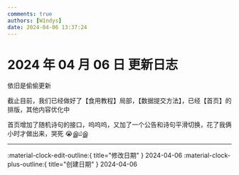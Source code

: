```yaml
---
comments: true
authors: [W1ndys]
date: 2024-04-06 13:37:24
---
```


# 2024 年 04 月 06 日 更新日志

依旧是偷偷更新

<!-- more -->

截止目前，我们已经做好了【食用教程】局部，【数据提交方法】，已经【首页】的排版，其他内容优化中

首页增加了随机诗句的接口，呜呜呜，又加了一个公告和诗句平滑切换，花了我俩小时才做出来，哭死 😭இ௰இ

---

:material-clock-edit-outline:{ title="修改日期" } 2024-04-06
:material-clock-plus-outline:{ title="创建日期" } 2024-04-06
